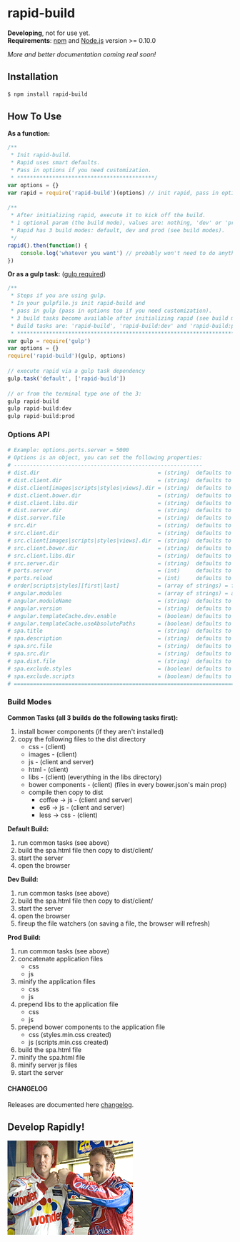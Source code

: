 # rapid-build
**Developing**, not for use yet.  
**Requirements**: [npm](http://npmjs.org/) and [Node.js](http://nodejs.org/) version >= 0.10.0

*More and better documentation coming real soon!*

## Installation
```bash
$ npm install rapid-build
```

## How To Use
**As a function:**

```javascript
/**
 * Init rapid-build.
 * Rapid uses smart defaults.
 * Pass in options if you need customization.
 * *******************************************/
var options = {}
var rapid = require('rapid-build')(options) // init rapid, pass in options here

/**
 * After initializing rapid, execute it to kick off the build.
 * 1 optional param (the build mode), values are: nothing, 'dev' or 'prod'.
 * Rapid has 3 build modes: default, dev and prod (see build modes).
 */
rapid().then(function() {
	console.log('whatever you want') // probably won't need to do anything
})
```

**Or as a gulp task:** ([gulp required](http://gulpjs.com/))

```javascript
/**
 * Steps if you are using gulp.
 * In your gulpfile.js init rapid-build and
 * pass in gulp (pass in options too if you need customization).
 * 3 build tasks become available after initializing rapid (see build modes).
 * Build tasks are: 'rapid-build', 'rapid-build:dev' and 'rapid-build:prod'
 * ***************************************************************************/
var gulp = require('gulp')
var options = {}
require('rapid-build')(gulp, options)

// execute rapid via a gulp task dependency
gulp.task('default', ['rapid-build'])

// or from the terminal type one of the 3:
gulp rapid-build
gulp rapid-build:dev
gulp rapid-build:prod
```

### Options API
```coffeescript
# Example: options.ports.server = 5000
# Options is an object, you can set the following properties:
# -----------------------------------------------------------
# dist.dir                                     = (string)  defaults to 'dist'
# dist.client.dir                              = (string)  defaults to 'client'
# dist.client[images|scripts|styles|views].dir = (string)  defaults to property name
# dist.client.bower.dir                        = (string)  defaults to 'bower_components'
# dist.client.libs.dir                         = (string)  defaults to 'libs' = 3rd party libraries that aren't bower components
# dist.server.dir                              = (string)  defaults to 'server'
# dist.server.file                             = (string)  defaults to 'routes.js'
# src.dir                                      = (string)  defaults to 'src'
# src.client.dir                               = (string)  defaults to 'client'
# src.client[images|scripts|styles|views].dir  = (string)  defaults to property name
# src.client.bower.dir                         = (string)  defaults to 'bower_components'
# src.client.libs.dir                          = (string)  defaults to 'libs' = 3rd party libraries that aren't bower components
# src.server.dir                               = (string)  defaults to 'server'
# ports.server                                 = (int)     defaults to 3000
# ports.reload                                 = (int)     defaults to 3001
# order[scripts|styles][first|last]            = (array of strings) = file paths
# angular.modules                              = (array of strings) = additional angular modules to load, already loaded are ['ngResource', 'ngRoute', 'ngSanitize']
# angular.moduleName                           = (string)  defaults to 'app' = application module name, value for ng-app
# angular.version                              = (string)  defaults to '1.x' = semver version required
# angular.templateCache.dev.enable             = (boolean) defaults to false = use template cache when running default and dev task
# angular.templateCache.useAbsolutePaths       = (boolean) defaults to false = prefix template urls with a '/'
# spa.title                                    = (string)  defaults to package.json name or 'Application' = html title tag value
# spa.description                              = (string)  defaults to package.json description = html meta description tag value
# spa.src.file                                 = (string)  defaults to 'spa.html' = set if you want to use your own spa file and not the build system's (file must be located in your client src directory)
# spa.src.dir                                  = (string)  defaults to null = set if you are using your own spa file and that file is located in a directory in your client src directory
# spa.dist.file                                = (string)  defaults to spa.src.file or 'spa.html' = provide if you want the dist spa file to be named differently, example: 'index.html'
# spa.exclude.styles                           = (boolean) defaults to false = set to true to exclude styles from the spa file
# spa.exclude.scripts                          = (boolean) defaults to false = set to true to exclude scripts from the spa file
# ==============================================================================================================================================================================================================
```

### Build Modes
**Common Tasks (all 3 builds do the following tasks first):**
1. install bower components (if they aren't installed)
2. copy the following files to the dist directory
	* css - (client)
	* images - (client)
	* js - (client and server)
	* html - (client)
	* libs - (client) (everything in the libs directory)
	* bower components - (client) (files in every bower.json's main prop)
	* compile then copy to dist
		* coffee -> js - (client and server)
		* es6 -> js - (client and server)
		* less -> css - (client)

**Default Build:**
1. run common tasks (see above)
2. build the spa.html file then copy to dist/client/
3. start the server
4. open the browser

**Dev Build:**
1. run common tasks (see above)
2. build the spa.html file then copy to dist/client/
3. start the server
4. open the browser
5. fireup the file watchers (on saving a file, the browser will refresh)

**Prod Build:**
1. run common tasks (see above)
2. concatenate application files
	* css
	* js
3. minify the application files
	* css
	* js
4. prepend libs to the application file
	* css
	* js
5. prepend bower components to the application file
	* css (styles.min.css created)
	* js (scripts.min.css created)
6. build the spa.html file
7. minify the spa.html file
8. minify server js files
9. start the server

#### CHANGELOG
Releases are documented here [changelog](https://github.com/jyounce/rapid-build/blob/master/CHANGELOG.md).

## Develop Rapidly!
![Shake and Bake!](docs/shake-and-bake.jpg)











